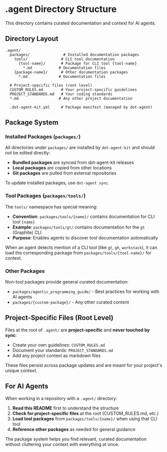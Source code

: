 # .agent Directory Structure

This directory contains curated documentation and context for AI agents.

## Directory Layout

```
.agent/
  packages/               # Installed documentation packages
    tools/               # CLI tool documentation
      {tool-name}/       # Package for CLI tool {tool-name}
        *.md            # Documentation files
    {package-name}/      # Other documentation packages
      *.md              # Documentation files

  # Project-specific files (root level)
  CUSTOM_RULES.md        # Your project-specific guidelines
  PROJECT_STANDARDS.md   # Your coding standards
  *.md                  # Any other project documentation

  .dot-agent-kit.yml     # Package manifest (managed by dot-agent)
```

## Package System

### Installed Packages (`packages/`)

All directories under `packages/` are installed by `dot-agent-kit` and should not be edited directly:

- **Bundled packages** are synced from dot-agent-kit releases
- **Local packages** are copied from other locations
- **Git packages** are pulled from external repositories

To update installed packages, use `dot-agent sync`.

### Tool Packages (`packages/tools/`)

The `tools/` namespace has special meaning:

- **Convention**: `packages/tools/{name}/` contains documentation for CLI tool `{name}`
- **Example**: `packages/tools/gt/` contains documentation for the `gt` (Graphite) CLI
- **Purpose**: Enables agents to discover tool documentation automatically

When an agent detects mention of a CLI tool (like `gt`, `gh`, `workstack`), it can load the corresponding package from `packages/tools/{tool-name}/` for context.

### Other Packages

Non-tool packages provide general curated documentation:

- `packages/agentic_programming_guide/` - Best practices for working with AI agents
- `packages/{custom-package}/` - Any other curated content

## Project-Specific Files (Root Level)

Files at the root of `.agent/` are **project-specific** and **never touched by sync**:

- Create your own guidelines: `CUSTOM_RULES.md`
- Document your standards: `PROJECT_STANDARDS.md`
- Add any project context as markdown files

These files persist across package updates and are meant for your project's unique context.

## For AI Agents

When working in a repository with a `.agent/` directory:

1. **Read this README** first to understand the structure
2. **Check for project-specific files** at the root (CUSTOM_RULES.md, etc.)
3. **Load tool packages** from `packages/tools/{name}/` when using that CLI tool
4. **Reference other packages** as needed for general guidance

The package system helps you find relevant, curated documentation without cluttering your context with everything at once.
